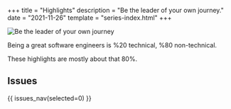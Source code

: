 +++
title = "Highlights"
description = "Be the leader of your own journey."
date = "2021-11-26"
template = "series-index.html"
+++

![Be the leader of your own journey](/images/2024/path.png)

Being a great software engineers is %20 technical, %80 non-technical. 

These highlights are mostly about that 80%.

## Issues

{{ issues_nav(selected=0) }}